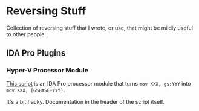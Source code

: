 # Reversing Stuff

Collection of reversing stuff that I wrote, or use, that might be mildly
useful to other people.

## IDA Pro Plugins

### Hyper-V Processor Module

[This script](ida_plugins/hyperv_gs_proc.py) is an IDA Pro processor module that
turns `mov XXX, gs:YYY` into `mov XXX, [GSBASE+YYY]`.

It's a bit hacky. Documentation in the header of the script itself.

